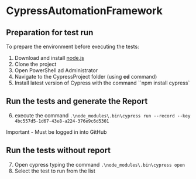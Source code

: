 # CypressAutomationFramework

## Preparation for test run
To prepare the environment before executing the tests:
1. Download and install [node.js](https://nodejs.org/en/download/) 
2. Clone the project
3. Open PowerShell ad Administrator
4. Navigate to the CypressProject folder (using **cd** command)
5. Install latest version of Cypress with the command ``npm install cypress`
 

## Run the tests and generate the Report
6. execute the command `.\node_modules\.bin\cypress run --record --key 4bc557d5-1d67-43e8-a224-376e9c6d5301`

Important - Must be logged in into GitHub

## Run the tests without report
7. Open cypress typing the command `.\node_modules\.bin\cypress open`
8. Select the test to run from the list
